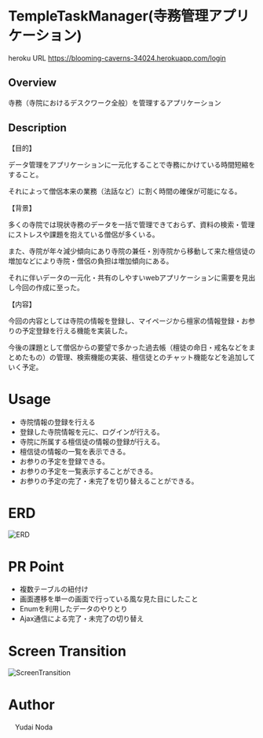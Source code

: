 # TempleTaskManager(寺務管理アプリケーション)
heroku URL
https://blooming-caverns-34024.herokuapp.com/login

## Overview
寺務（寺院におけるデスクワーク全般）を管理するアプリケーション

## Description
【目的】

データ管理をアプリケーションに一元化することで寺務にかけている時間短縮をすること。

それによって僧侶本来の業務（法話など）に割く時間の確保が可能になる。

【背景】

多くの寺院では現状寺務のデータを一括で管理できておらず、資料の検索・管理にストレスや課題を抱えている僧侶が多くいる。

また、寺院が年々減少傾向にあり寺院の兼任・別寺院から移動して来た檀信徒の増加などにより寺院・僧侶の負担は増加傾向にある。

それに伴いデータの一元化・共有のしやすいwebアプリケーションに需要を見出し今回の作成に至った。

【内容】

今回の内容としては寺院の情報を登録し、マイページから檀家の情報登録・お参りの予定登録を行える機能を実装した。

今後の課題として僧侶からの要望で多かった過去帳（檀徒の命日・戒名などをまとめたもの）の管理、検索機能の実装、檀信徒とのチャット機能などを追加していく予定。

# Usage
* 寺院情報の登録を行える
* 登録した寺院情報を元に、ログインが行える。
* 寺院に所属する檀信徒の情報の登録が行える。
* 檀信徒の情報の一覧を表示できる。
* お参りの予定を登録できる。
* お参りの予定を一覧表示することができる。
* お参りの予定の完了・未完了を切り替えることができる。

# ERD
![ERD](https://user-images.githubusercontent.com/63564761/85499265-3d2e3780-b61c-11ea-86a3-f7d840af8ec4.png)


# PR Point 
* 複数テーブルの紐付け
* 画面遷移を単一の画面で行っている風な見た目にしたこと
* Enumを利用したデータのやりとり
* Ajax通信による完了・未完了の切り替え

# Screen Transition
![ScreenTransition](https://user-images.githubusercontent.com/63564761/85501643-bfb8f600-b620-11ea-8010-0191a7199a32.png)

# Author
　Yudai Noda
